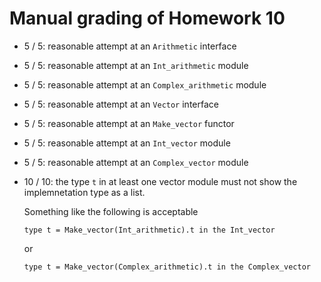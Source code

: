 # Manual grading of Homework 10


+ 5 / 5: reasonable attempt at an ``Arithmetic`` interface

+ 5 / 5: reasonable attempt at an ``Int_arithmetic`` module

+ 5 / 5: reasonable attempt at an ``Complex_arithmetic`` module

+ 5 / 5: reasonable attempt at an ``Vector`` interface

+ 5 / 5: reasonable attempt at an ``Make_vector`` functor

+ 5 / 5: reasonable attempt at an ``Int_vector`` module

+ 5 / 5: reasonable attempt at an ``Complex_vector`` module

+ 10 / 10: the type ``t`` in at least one vector module must not show the implemnetation type as a list.

  Something like the following is acceptable
   ```
   type t = Make_vector(Int_arithmetic).t in the Int_vector  
   ```         
   or
   ```     
   type t = Make_vector(Complex_arithmetic).t in the Complex_vector
   ```
